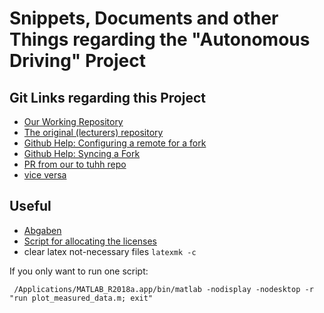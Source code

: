 # Snippets, Documents and other Things regarding the "Autonomous Driving" Project

## Git Links regarding this Project
* [Our Working Repository](https://github.com/Zarbokk/Car_Pi_MUM/)
* [The original (lecturers) repository](https://github.com/TUHH-MUM/car-firmware)
* [Github Help: Configuring a remote for a fork](https://help.github.com/articles/configuring-a-remote-for-a-fork/)
* [Github Help: Syncing a Fork](https://help.github.com/articles/syncing-a-fork/)
* [PR from our to tuhh repo](https://github.com/TUHH-MUM/car-firmware/compare/master...Zarbokk:master)
* [vice versa](https://github.com/Zarbokk/Car_Pi_MUM/compare/master...TUHH-MUM:master)



## Useful
* [Abgaben](./Abgaben)
* [Script for allocating the licenses](./use_all_licenses.m)
* clear latex not-necessary files `latexmk -c`

If you only want to run one script:

     /Applications/MATLAB_R2018a.app/bin/matlab -nodisplay -nodesktop -r "run plot_measured_data.m; exit"
